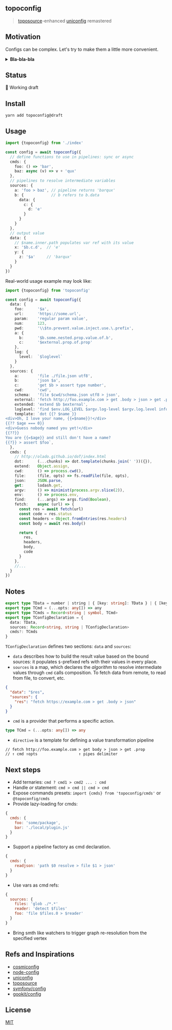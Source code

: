 ## topoconfig
> [toposource](https://github.com/semrel-extra/toposource)-enhanced [uniconfig](https://github.com/qiwi/uniconfig) remastered

## Motivation
Configs can be complex. Let's try to make them a little more convenient.

<details>
<summary><b>Bla-bla-bla</b></summary>

## Config mess

Many years ago [configs](https://en.wikipedia.org/wiki/Configuration_file) were pretty simple. They looked more or less like [.properties-files](https://en.wikipedia.org/wiki/.properties) or [INI-files](https://en.wikipedia.org/wiki/INI_file), simple kv-maps with sections or composite keys to bring some kind of context:

```properties
# https://docs.oracle.com/cd/E23095_01/Platform.93/ATGProgGuide/html/s0204propertiesfileformat01.html

# You are reading a comment in ".properties" file.
! The exclamation mark can also be used for comments.
# Lines with "properties" contain a key and a value separated by a delimiting character.
# There are 3 delimiting characters: '=' (equal), ':' (colon) and whitespace (space, \t and \f).
website = https://en.wikipedia.org/
language : English
topic .properties files
# A word on a line will just create a key with no value.
empty
```

```ini
; last modified 1 April 2001 by John Doe
[owner]
name = John Doe
organization = Acme Widgets Inc.

[database]
; use IP address in case network name resolution is not working
server = 192.0.2.62     
port = 143
file = "payroll.dat"
```

At the same time, another part of the configuration was supplied from [the environment variables](https://en.wikipedia.org/wiki/Environment_variable) or [CLI parameters](https://en.wikipedia.org/wiki/Command-line_interface) reflecting the idea of dynamic settings.  

_Now we use [dotenv-files](https://stackoverflow.com/questions/68267862/what-is-an-env-or-dotenv-file-exactly), ironic :_
```ini
# https://hexdocs.pm/dotenvy/0.2.0/dotenv-file-format.html
S3_BUCKET=YOURS3BUCKET
SECRET_KEY=YOURSECRETKEYGOESHERE
```

Even then, the resolution logic began to penetrate into the app layer.
```js
// Just an illustration. This problem existed before JS was invented

const config = require('config')
const logLevel = process.env.DEBUG ? 'trace' : config.get('log.level') || 'info'
//...
const dbConfig = config.get('Customer.dbConfig')
db.connect(dbConfig, ...)

if (config.has('optionalFeature.detail')) {
  const detail = config.get('optionalFeature.detail')
  //...
}
```

When centralized configuration management came, the settings has been moved partially to the remote storage. Local pre-config (entrypoints, db credentials) was used to get the rest. Configuration assembly has become multi-stage.

Later, specialized systems such as [vault](https://developer.hashicorp.com/vault/docs) made new additions: now env holds an access token and defines an entrypoint by running mode to make a POST request to reveal credentials profile to mix this data to the entire config.

_Here's how [uniconfig](https://github.com/qiwi/uniconfig/blob/master/examples/vault.md) obtains secrets from the vault storage:_
```json
{
  "data": {
    "secret": "$vault:data"
  },
  "sources": {
    "vault": {
      "data": {
        "data": {
          "method": "GET",
          "url": "$url:",
          "opts": {
            "headers": {
              "X-Vault-Token": "$token:auth.client_token"
            }
          }
        },
        "sources": {
          "url": {
            "data": {
              "data": {
                "data": {
                  "name": "$pkg:name",
                  "space": "openapi",
                  "env": "$env:ENVIRONMENT_PROFILE_NAME",
                  "vaultHost": "$env:VAULT_HOST",
                  "vaultPort": "$env:VAULT_PORT"
                },
                "template": "{{=it.env==='production' ? 'https': 'http'}}://{{=it.vaultHost}}:{{=it.vaultPort}}/v1/secret/applications/{{=it.space}}/{{=it.name}}"
              },
              "sources": {
                "env": {
                  "pipeline": "env"
                },
                "pkg": {
                  "pipeline": "pkg"
                }
              }
            },
            "pipeline": "datatree>dot"
          },
          "token": {
            "data": {
              "data": {
                "method": "POST",
                "url": "$url:",
                "opts": {
                  "json": {
                    "role": "$pkg:name",
                    "jwt": "$jwt:"
                  }
                }
              },
              "sources": {
                "pkg": {
                  "pipeline": "pkg"
                },
                "jwt": {
                  "data": {
                    "data": {
                      "data": {
                        "tokenPath": "$env:TOKEN_FILE",
                        "defaultTokenPath": "/var/run/secrets/kubernetes.io/serviceaccount/token"
                      },
                      "template": "{{=it.tokenPath || it.defaultTokenPath}}"
                    },
                    "sources": {
                      "env": {
                        "pipeline": "env"
                      }
                    }
                  },
                  "pipeline": "datatree>dot>file"
                },
                "url": {
                  "data": {
                    "data": {
                      "data": {
                        "env": "$env:ENVIRONMENT_PROFILE_NAME",
                        "vaultHost": "$env:VAULT_HOST",
                        "vaultPort": "$env:VAULT_PORT"
                      },
                      "template": "{{=it.env==='production' ? 'https': 'http'}}://{{=it.vaultHost}}:{{=it.vaultPort}}/v1/auth/kubernetes/login"
                    },
                    "sources": {
                      "env": {
                        "pipeline": "env"
                      },
                      "pkg": {
                        "pipeline": "pkg"
                      }
                    }
                  },
                  "pipeline": "datatree>dot"
                }
              }
            },
            "pipeline": "datatree>http>json"
          }
        }
      },
      "pipeline": "datatree>http>json"
    }
  }
}
```

Meanwhile, formats have been evolving ([JSON5](https://json5.org/), [YAML](https://yaml.org/)), config entry points are constantly changing. These fluctuations, fortunately, were covered by tools like the [cosmiconfig](https://github.com/cosmiconfig/cosmiconfig).
```js
[
  'package.json',
  `.${moduleName}rc`,
  `.${moduleName}rc.json`,
  `.${moduleName}rc.yaml`,
  `.${moduleName}rc.yml`,
  `.${moduleName}rc.js`,
  `.${moduleName}rc.ts`,
  `.${moduleName}rc.mjs`,
  `.${moduleName}rc.cjs`,
  `.config/${moduleName}rc`,
  `.config/${moduleName}rc.json`,
  `.config/${moduleName}rc.yaml`,
  `.config/${moduleName}rc.yml`,
  `.config/${moduleName}rc.js`,
  `.config/${moduleName}rc.ts`,
  `.config/${moduleName}rc.cjs`,
  `${moduleName}.config.js`,
  `${moduleName}.config.ts`,
  `${moduleName}.config.mjs`,
  `${moduleName}.config.cjs`,
]
```

Configs are still trying to be declarative, but they can't. Templates appeared first.
```yaml
template:
    metadata:
      annotations:
        cni.projectcalico.org/ipv4pools: '["${APP_NAME}"]'
        vault.hashicorp.com/agent-init-first: "true"
        vault.hashicorp.com/agent-inject: "true"
        vault.hashicorp.com/secrets-injection-method: "env"
        vault.hashicorp.com/secrets-type: "static"
        vault.hashicorp.com/agent-inject-secret-${APP_NAME}: secret-v2/applications/${DEPLOYMENT_NAMESPACE}/${APP_NAME}
        vault.hashicorp.com/agent-inject-template-${APP_NAME}: |
          {{ with secret "secret-v2/applications/${DEPLOYMENT_NAMESPACE}/${APP_NAME}" }}
            {{- range $secret_key, $secret_value := .Data.data }}
            export {{ $secret_key }}={{ $secret_value }}
            {{- end }}
          {{ end }}
        vault.hashicorp.com/auth-path: ${AUTH_PATH}
        vault.hashicorp.com/role: ${APP_NAME}
```

Then templates inside templates. With commands and scripts invocations inside dynamic DSL wrapped into matrices.
```yaml
      - uses: actions/cache@v3
        id: yarn-cache
        with:
          path: ${{ needs.init.outputs.yarn-cache-dir }}
          key: ${{ runner.os }}-yarn-${{ hashFiles('**/yarn.lock') }}
          restore-keys: |
            ${{ runner.os }}-yarn-

      - name: Restore artifact from cache (if exists)
        uses: actions/cache@v3
        with:
          path: artifact.tar
          key: artifact-${{ needs.init.outputs.checksum }}

      - name: Check artifact
        if: always()
        id: check-artifact
        run: echo "::set-output name=exists::$([ -e "artifact.tar" ] && echo true || echo false)"
```
As we can see, syntax complexity increases as the cost of declarativeness. It's still unclear how this problem can be mitigated. Perhaps new specialized formats will appear or more strict forms (schemas) of using existing ones will be introduced.

## Budget loss
Anyway, `::$([` is definitely not an _optimal_ solution. Сonfusing, fragile and overcomplicated for the most developers. For example, here is how Python Engineer was fighting against `kube.yaml`:
```text
fix vault in kube yaml Jul 04	XS		
fix vault in kube yaml Jul 04	XS
fix vault in kube yaml Jul 04	XS
fix vault in kube yaml Jul 04	XS
fix vault in kube yaml Jul 04	XS
fix vault in kube yaml Jul 04	XS
fix vault in kube yaml Jul 04	XS
fix vault in kube yaml Jul 04	XS
fix vault in kube yaml Jul 03	XS
fix vault in kube yaml Jul 03	XS
fix vault in kube yaml Jul 03	XS
fix vault in kube yaml Jul 03	XS
fix vault in kube yaml Jul 03	XS
fix vault in kube yaml Jul 03	XS
...
```
This is definitely not _configuring_ but more _guessing_. On a company scale, such exercises are a significant waste of resources. And this _experience_ is almost one-time only, which cannot be formalized and transmitted except by copy-paste. Every time we see the same thing, with a different number of attempts.

## What we need
The overcomplexity problem seems to have arisen from the fact that we combined resolving, processing and accessing data into one structure. Although the entire theory of programming / CS instructs us to do exactly the opposite. [Separation of concerns](https://en.wikipedia.org/wiki/Separation_of_concerns): imagine a config which explicitly divides value resolutions, compositions and operations.  
```json
{
  "data": "<how to expose values>",
  "sources": "<how to resolve values>",
  "cmds": "<available cmds/ops/fns>"
}
```
* Let `data` to represent how the result structure may be built if all the required transformations were made — like a _mapping_.
```json
{
  "data": {
    "a": {
      "b": "$b.some.nested.prop.value.of.b",
      "c": "$external.prop.of.prop"
    }
  }
}
```
Templating bases on regular substring replacements:
```java
String.format("foo %s", "bar")                   // gives 'foobar'
// But positional contract is enhanced with named refmap
String.format("foo $a $b $a", {"a": "A", "b": "B"}) // returns 'foo A B A'
//            ↑ data chunks ↑ sources map
```

* Let `sources` to describe how to obtain and process values for referencing in `data` map. Like _reducing_ pipelines.
```json
{
  "sources": {
    "a": "<pipeline 1>",
    "b": "<pipeline 2>"
  }
}
```
* Let `pipeline` to compose actions in natural ~~human~~ dev-readable format like CLI:
```bash
cmd param > cmd2 param param > ... > cmd3
```
* Let intermediate values be referenced by lateral (bubbling concept) or nested contexts.
```json5
{
  "sources": {
    "a" : "cmd param",
    "b": "cmd $a" // b refers to a
  }
}
```
* Apply [DAG](https://en.wikipedia.org/wiki/Directed_acyclic_graph) walker for consistency checks and processing.

</details>

## Status
🚧 Working draft

## Install
```shell
yarn add topoconfig@draft
```

## Usage

```ts
import {topoconfig} from './index'

const config = await topoconfig({
  // define functions to use in pipelines: sync or async
  cmds: {
    foo: () => 'bar',
    baz: async (v) => v + 'qux'
  },
  // pipelines to resolve intermediate variables
  sources: {
    a: 'foo > baz', // pipeline returns 'barqux'
    b: {            // b refers to b.data
      data: {
        c: {
          d: 'e'
        }
      }
    }
  },
  // output value
  data: {
    // $name.inner.path populates var ref with its value
    x: '$b.c.d',  // 'e'
    y: {
      z: '$a'     // 'barqux'
    }
  }
})
```

Real-world usage example may look like:
```ts
import {topoconfig} from 'topoconfig'

const config = await topoconfig({
  data: {
    foo:      '$a',
    url:      'https://some.url',
    param:    'regular param value',
    num:      123,
    pwd:      '\\$to.prevent.value.inject.use.\.prefix',
    a: {
      b:      '$b.some.nested.prop.value.of.b',
      c:      '$external.prop.of.prop'
    },
    log: {
      level:  `$loglevel`
    }
  },
  sources: {
    a:        'file ./file.json utf8',
    b:        'json $a',
    c:        'get $b > assert type number',
    cwd:      'cwd',
    schema:   'file $cwd/schema.json utf8 > json',
    external: 'fetch http://foo.example.com > get .body > json > get .prop > ajv $schema',
    extended: 'extend $b $external',
    loglevel: 'find $env.LOG_LEVEL $argv.log-level $argv.log.level info',
    template: `dot {{? $name }}
<div>Oh, I love your name, {{=$name}}!</div>
{{?? $age === 0}}
<div>Guess nobody named you yet!</div>
{{??}}
You are {{=$age}} and still don't have a name?
{{?}} > assert $foo`,
  },
  cmds: {
    // http://olado.github.io/doT/index.html
    dot:      (...chunks) => dot.template(chunks.join(' '))({}),
    extend:   Object.assign,
    cwd:      () => process.cwd(),
    file:     (file, opts) => fs.readFile(file, opts),
    json:     JSON.parse,
    get:      lodash.get,
    argv:     () => minimist(process.argv.slice(2)),
    env:      () => process.env,
    find:     (...args) => args.find(Boolean),
    fetch:    async (url) => {
      const res = await fetch(url)
      const code = res.status
      const headers = Object.fromEntries(res.headers)
      const body = await res.body()

      return {
        res,
        headers,
        body,
        code
      }
    },
    //...
  }
})
```

## Notes
```ts
export type TData = number | string | { [key: string]: TData } | { [key: number]: TData }
export type TCmd = (...opts: any[]) => any
export type TCmds = Record<string | symbol, TCmd>
export type TConfigDeclaration = {
  data: TData,
  sources: Record<string, string | TConfigDeclaration>
  cmds?: TCmds
}
```

`TConfigDeclaration` defines two sections: `data` and `sources`:
* `data` describes how to build the result value based on the bound sources: it populates `$`-prefixed refs with their values in every place.
* `sources` is a map, which declares the _algorithm_ to resolve intermediate values through `cmd` calls composition. To fetch data from remote, to read from file, to convert, etc.
```json
{
  "data": "$res",
  "sources": {
    "res": "fetch https://example.com > get .body > json"
  }
}
```
* `cmd` is a provider that performs a specific action.
```ts
type TCmd = (...opts: any[]) => any
```
* `directive` is a template for defining a value transformation pipeline
```
// fetch http://foo.example.com > get body > json > get .prop
// ↑ cmd ↑opts                  ↑ pipes delimiter
```

## Next steps
* Add ternaries: `cmd ? cmd1 > cmd2 ... : cmd`
* Handle _or_ statement: `cmd > cmd || cmd > cmd`
* Expose commands presets: `import {cmds} from 'topoconfig/cmds'` or `@topoconfig/cmds`
* Provide lazy-loading for cmds:
```js
{
  cmds: {
    foo: 'some/package',
    bar: './local/plugin.js'
  }
}
```
* Support a pipeline factory as cmd declaration.
```js
{
  cmds: {
    readjson: 'path $0 resolve > file $1 > json'
  }
}
```
* Use vars as cmd refs:
```js
{
  sources: {
    files: 'glob ./*.*'
    reader: 'detect $files'
    foo: 'file $files.0 > $reader'
  }
}
```
* Bring smth like watchers to trigger graph re-resolution from the specified vertex

## Refs and Inspirations
* [cosmiconfig](https://github.com/cosmiconfig/cosmiconfig)
* [node-config](https://github.com/node-config/node-config)
* [uniconfig](https://github.com/qiwi/uniconfig)
* [toposource](https://github.com/semrel-extra/toposource)
* [symfony/config](https://github.com/symfony/config)
* [gookit/config](https://github.com/gookit/config)

## License
[MIT](./LICENSE)
